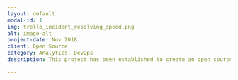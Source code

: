 ```yaml
---
layout: default
modal-id: 1
img: trello_incident_resolving_speed.png
alt: image-alt
project-date: Nov 2018
client: Open Source
category: Analytics, DevOps
description: This project has been established to create an open source R package (TrelloR_DevOps) that can be used to extend the existing TrelloR package functionality. The package aims to provide the functionality needed to apply DevOps monitoring and reporting methods on Trello Workflow data. More information on this package is coming soon!

---
```

